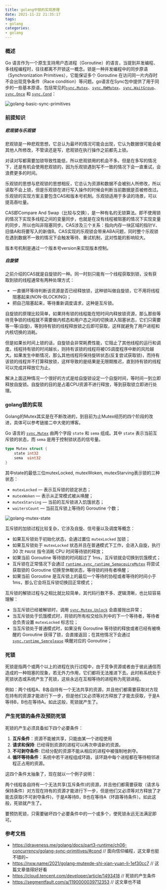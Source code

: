 ```yaml
---
title: golang中锁的实现原理
date: 2021-11-22 21:35:17
tags:
- golang
categories:
- golang
---
```


### 概述

Go 语言作为一个原生支持用户态进程（Goroutine）的语言，当提到并发编程、多线程编程时，往往都离不开锁这一概念。锁是一种并发编程中的同步原语（Synchronization Primitives），它能保证多个 Goroutine 在访问同一片内存时不会出现竞争条件（Race condition）等问题。go语言在Sync包中提供了用于同步的一些基本原语，包括常见的[`sync.Mutex`](https://draveness.me/golang/tree/sync.Mutex)、[`sync.RWMutex`](https://draveness.me/golang/tree/sync.RWMutex)、[`sync.WaitGroup`](https://draveness.me/golang/tree/sync.WaitGroup)、[`sync.Once`](https://draveness.me/golang/tree/sync.Once) 和 [`sync.Cond`](https://draveness.me/golang/tree/sync.Cond)：

![golang-basic-sync-primitives](https://fafucoder-1252756369.cos.ap-nanjing.myqcloud.com/202403200018101.png)

### 前提知识

##### 悲观锁与乐观锁

悲观锁是一种悲观思想，它总认为最坏的情况可能会出现，它认为数据很可能会被其他人所修改，不管读还是写，悲观锁在执行操作之前都先上锁。

对读对写都需要加锁导致性能低，所以悲观锁用的机会不多。但是在多写的情况下，还是有机会使用悲观锁的，因为乐观锁遇到写不一致的情况下会一直重试，会浪费更多的时间。

乐观锁的思想与悲观锁的思想相反，它总认为资源和数据不会被别人所修改，所以读取不会上锁，但是乐观锁在进行写入操作的时候会判断当前数据是否被修改过。乐观锁的实现方案主要包含CAS和版本号机制。乐观锁适用于多读的场景，可以提高吞吐量。

CAS即Compare And Swap（比较与交换），是一种有名的无锁算法。即不使用锁的情况下实现多线程之间的变量同步，也就是在没有线程被阻塞的情况下实现变量的同步，所以也叫非阻塞同步。CAS涉及三个关系：指向内存一块区域的指针V、旧值A和将要写入的新值B。CAS实现的乐观锁会带来ABA问题，同时整个乐观锁在遇到数据不一致的情况下会触发等待、重试机制，这对性能的影响较大。

版本号机制是通过一个版本号version来实现版本控制。

##### 自旋锁

之前介绍的CAS就是自旋锁的一种。同一时刻只能有一个线程获取到锁，没有获取到锁的线程通常有两种处理方式：

- 一直循环等待判断该资源是否已经释放锁，这种锁叫做自旋锁，它不用将线程阻塞起来(NON-BLOCKING)；
- 把自己阻塞起来，等待重新调度请求，这种是互斥锁。

自旋锁的原理比较简单，如果持有锁的线程能在短时间内释放锁资源，那么那些等待竞争锁的线程就不需要做内核态和用户态之间的切换进入阻塞状态，它们只需要等一等(自旋)，等到持有锁的线程释放锁之后即可获取，这样就避免了用户进程和内核切换的消耗。

但是如果长时间上锁的话，自旋锁会非常耗费性能，它阻止了其他线程的运行和调度。线程持有锁的时间越长，则持有该锁的线程将被OS调度程序中断的风险越大。如果发生中断情况，那么其他线程将保持旋转状态(反复尝试获取锁)，而持有该锁的线程并不打算释放锁，这样导致的是结果是无限期推迟，直到持有锁的线程可以完成并释放它为止。

解决上面这种情况一个很好的方式是给自旋锁设定一个自旋时间，等时间一到立即释放自旋锁。自旋锁的目的是占着CPU资源不进行释放，等到获取锁立即进行处理。

### golang锁的实现

Golang的Mutex其实是在不断改进的，到目前为止Mutex经历的四个阶段的改进，具体可以参考链接二中大佬的博客。

Go 语言的 [`sync.Mutex`](https://draveness.me/golang/tree/sync.Mutex) 由两个字段 `state` 和 `sema` 组成。其中 `state` 表示当前互斥锁的状态，而 `sema` 是用于控制锁状态的信号量。

```go
type Mutex struct {
	state int32
	sema  uint32
}
```

其中state的最低三位mutexLocked, mutexWoken, mutexStarving表示锁的三种状态：

- `mutexLocked` — 表示互斥锁的锁定状态；
- `mutexWoken` — 表示从正常模式被从唤醒；
- `mutexStarving` — 当前的互斥锁进入饥饿状态；
- `waitersCount` — 当前互斥锁上等待的 Goroutine 个数；

![golang-mutex-state](https://fafucoder-1252756369.cos.ap-nanjing.myqcloud.com/202403200018662.png)

互斥锁的加锁过程比较复杂，它涉及自旋、信号量以及调度等概念：

- 如果互斥锁处于初始化状态，会通过置位 `mutexLocked` 加锁；
- 如果互斥锁处于 `mutexLocked` 状态并且在普通模式下工作，会进入自旋，执行 30 次 `PAUSE` 指令消耗 CPU 时间等待锁的释放；
- 如果当前 Goroutine 等待锁的时间超过了 1ms，互斥锁就会切换到饥饿模式；
- 互斥锁在正常情况下会通过 [`runtime.sync_runtime_SemacquireMutex`](https://draveness.me/golang/tree/runtime.sync_runtime_SemacquireMutex) 将尝试获取锁的 Goroutine 切换至休眠状态，等待锁的持有者唤醒；
- 如果当前 Goroutine 是互斥锁上的最后一个等待的协程或者等待的时间小于 1ms，那么它会将互斥锁切换回正常模式；

互斥锁的解锁过程与之相比就比较简单，其代码行数不多、逻辑清晰，也比较容易理解：

- 当互斥锁已经被解锁时，调用 [`sync.Mutex.Unlock`](https://draveness.me/golang/tree/sync.Mutex.Unlock) 会直接抛出异常；
- 当互斥锁处于饥饿模式时，将锁的所有权交给队列中的下一个等待者，等待者会负责设置 `mutexLocked` 标志位；
- 当互斥锁处于普通模式时，如果没有 Goroutine 等待锁的释放或者已经有被唤醒的 Goroutine 获得了锁，会直接返回；在其他情况下会通过 [`sync.runtime_Semrelease`](https://draveness.me/golang/tree/sync.runtime_Semrelease) 唤醒对应的 Goroutine；

### 死锁

​	死锁是指两个或两个以上的进程在执行过程中，由于竞争资源或者由于彼此通信而造成的一种阻塞的现象，若无外力作用，它们都将无法推进下去。此时称系统处于死锁状态或系统产生了死锁，这些永远在互相等待的进程称为死锁进程。

​	例如：两个线程A、B各自持有一个无法共享的资源，并且他们都需要获取对方现在持有的资源才能进行下一步，但是他们又必须等对方释放了才能去获取，于是A等待B，B也在等待A。如此这般，死锁就产生了。

### 产生死锁的条件及预防死锁

死锁的产生必须具备如下四个必要条件：

1. **互斥条件**：资源不能被共享，只能由某一个进程使用
2. **请求和保持**: 已经得到资源的进程可以再次申请新的资源。
3. **不可剥夺条件**: 已经分配的资源不能从相应的进程中被强制地剥夺。
4. **循环等待条件**：系统中若干进程组成环路，该环路中每个进程都在等待相邻进程正占用的资源。

这四个条件太抽象了，现在就以一个例子说明：

​	两个线程各自持有一个无法共享(互斥条件)的资源，并且他们都需要获取（请求与保持条件）对方现在持有的资源才能进行下一步，但是他们又必须等对方释放了才能去获取(不可剥夺条件)，于是A等待B，B也在等待A（环路等待条件）。如此这般，死锁就产生了。

要预防死锁，只需要破坏四个必要条件中的一个或多个，使死锁永远无法满足即可。

### 参考文档

- https://draveness.me/golang/docs/part3-runtime/ch06-concurrency/golang-sync-primitives/#cond  // 面向信仰编程，这文章也挺不错的~
- https://nxw.name/2021/golang-mutexde-shi-xian-yuan-li-1ef30cc7  // 这篇文章值得好好看
- https://cloud.tencent.com/developer/article/1493418   // 死锁的产生条件
- https://segmentfault.com/a/1190000039712353  // 这文章也不错
